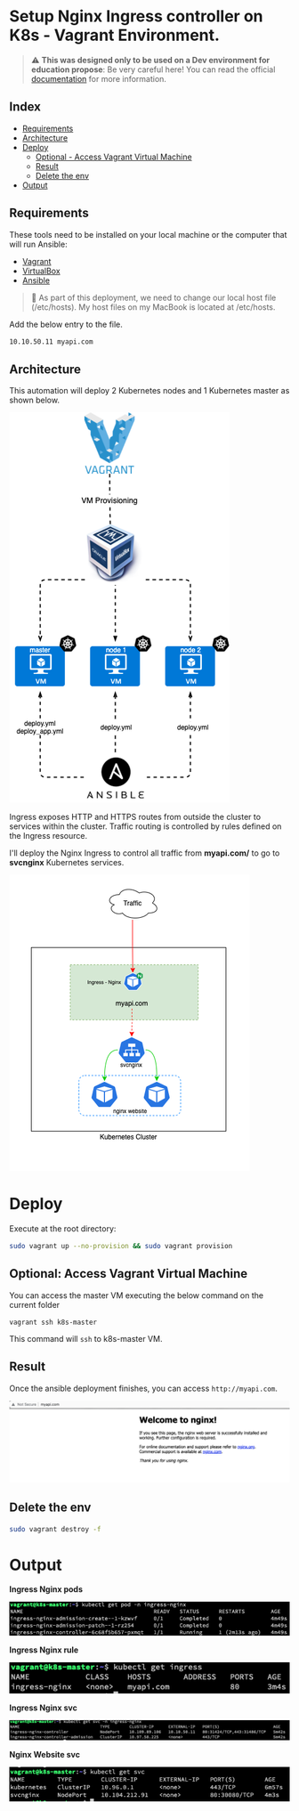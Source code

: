 # Setup Nginx Ingress controller on K8s - Vagrant Environment.

> :warning: **This was designed only to be used on a Dev environment for education propose**: Be very careful here! You can read the official <a href="https://kubernetes.github.io/ingress-nginx/deploy/">documentation</a> for more information.

## Index

- [Requirements](#requirements)
- [Architecture](#Architecture)
- [Deploy](#deploy)
  - [Optional - Access Vagrant Virtual Machine](#optional-access-vagrant-virtual-machine)
  - [Result](#result)
  - [Delete the env](#delete-the-env)
- [Output](#output)

## Requirements

These tools need to be installed on your local machine or the computer that will run Ansible:

- <a href="https://www.vagrantup.com/downloads">Vagrant</a>
- <a href="https://www.virtualbox.org/wiki/Mac%20OS%20X%20build%20instructions">VirtualBox</a>
- <a href="https://docs.ansible.com/ansible/latest/installation_guide/intro_installation.html#installing-ansible-on-macos">Ansible</a>

> :hammer: As part of this deployment, we need to change our local host file (/etc/hosts). My host files on my MacBook is located at /etc/hosts.

Add the below entry to the file.

```bash
10.10.50.11 myapi.com
```

## Architecture

This automation will deploy 2 Kubernetes nodes and 1 Kubernetes master as shown below.

![diagram](img/diagram.png)

Ingress exposes HTTP and HTTPS routes from outside the cluster to services within the cluster. Traffic routing is controlled by rules defined on the Ingress resource.

I'll deploy the Nginx Ingress to control all traffic from **myapi.com/** to go to **svcnginx** Kubernetes services.

![Arch](img/diagram-ingress.png)

# Deploy

Execute at the root directory:

```bash
sudo vagrant up --no-provision && sudo vagrant provision
```

## Optional: Access Vagrant Virtual Machine

You can access the master VM executing the below command on the current folder

```
vagrant ssh k8s-master
```

This command will `ssh` to k8s-master VM.

## Result

Once the ansible deployment finishes, you can access `http://myapi.com`.

![ansible](img/output.png)

## Delete the env

```bash
sudo vagrant destroy -f
```

# Output

**Ingress Nginx pods**

![ingress-nginx-pods](img/ingress-nginx-pods.png)

**Ingress Nginx rule**

![ingress-nginx-rule](img/ingress-nginx-rule.png)

**Ingress Nginx svc**

![ingress-nginx-svc](img/ingress-nginx-svc.png)

**Nginx Website svc**

![nginx-svc](img/nginx-svc.png)
